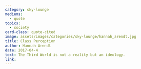 ```yaml
---
category: sky-lounge
mediums:
  - quote
topics:
  - society
card-class: quote-cited
image: assets/images/categories/sky-lounge/hannah_arendt.jpg
title: Class Perception
author: Hannah Arendt
date: 2017-04-4
text: The Third World is not a reality but an ideology.
link:
---
```

